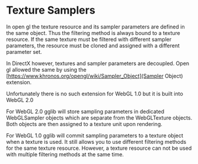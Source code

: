 # Texture Samplers

In open gl the texture resource and its sampler parameters are defined in the same object.
Thus the filtering method is always bound to a texture resource. If the same texture
must be filtered with different sampler parameters, the resource must be cloned and
assigned with a different parameter set.

In DirectX however, textures and sampler parameters are decoupled. Open gl
allowed the same by using the [https://www.khronos.org/opengl/wiki/Sampler_Object](Sampler Object)
extension.

Unfortunately there is no such extension for WebGL 1.0 but it is built into WebGL 2.0

For WebGL 2.0 gglib will store sampling parameters in dedicated WebGLSampler objects
which are separate from the WebGLTexture objects. Both objects are then
assigned to a texture unit upon rendering.

For WebGL 1.0 gglib will commit sampling parameters to a texture object when a
texture is used. It still allows you to use different filtering methods for the same
texture resource. However, a texture resource can not be used with multiple filtering
methods at the same time.

